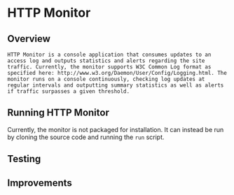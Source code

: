 # HTTP Monitor

## Overview

    HTTP Monitor is a console application that consumes updates to an access log and outputs statistics and alerts regarding the site traffic. Currently, the monitor supports W3C Common Log format as specified here: http://www.w3.org/Daemon/User/Config/Logging.html. The monitor runs on a console continuously, checking log updates at regular intervals and outputting summary statistics as well as alerts if traffic surpasses a given threshold.

## Running HTTP Monitor

Currently, the monitor is not packaged for installation. It can instead be run by cloning the source code and running the `run` script.

## Testing

## Improvements
